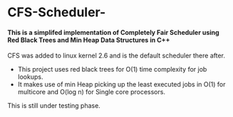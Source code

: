 # CFS-Scheduler-
#### This is a simplifed implementation of Completely Fair Scheduler using Red Black Trees and Min Heap Data Structures in C++ 

CFS was added to linux kernel 2.6 and is the default scheduler there after. 

- This project uses red black trees for O(1) time complexity for job lookups.
- It makes use of min Heap picking up the least executed jobs in O(1) for multicore and O(log n) for Single core processors. 


This is still under testing phase.
